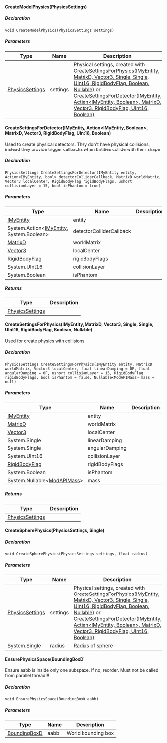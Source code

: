 #### CreateModelPhysics(PhysicsSettings)

##### Declaration

```
void CreateModelPhysics(PhysicsSettings settings)
```

##### Parameters

| Type | Name | Description |
| --- | --- | --- |
| [PhysicsSettings](https://keensoftwarehouse.github.io/SpaceEngineersModAPI/api/VRage.ModAPI.PhysicsSettings.html) | settings | Physical settings, created with [CreateSettingsForPhysics(IMyEntity, MatrixD, Vector3, Single, Single, UInt16, RigidBodyFlag, Boolean, Nullable<ModAPIMass>)](https://keensoftwarehouse.github.io/SpaceEngineersModAPI/api/VRage.Game.ModAPI.IMyPhysics.html#VRage_Game_ModAPI_IMyPhysics_CreateSettingsForPhysics_VRage_ModAPI_IMyEntity_VRageMath_MatrixD_VRageMath_Vector3_System_Single_System_Single_System_UInt16_VRage_Game_Components_RigidBodyFlag_System_Boolean_System_Nullable_VRage_ModAPI_ModAPIMass__) or [CreateSettingsForDetector(IMyEntity, Action<IMyEntity, Boolean>, MatrixD, Vector3, RigidBodyFlag, UInt16, Boolean)](https://keensoftwarehouse.github.io/SpaceEngineersModAPI/api/VRage.Game.ModAPI.IMyPhysics.html#VRage_Game_ModAPI_IMyPhysics_CreateSettingsForDetector_VRage_ModAPI_IMyEntity_System_Action_VRage_ModAPI_IMyEntity_System_Boolean__VRageMath_MatrixD_VRageMath_Vector3_VRage_Game_Components_RigidBodyFlag_System_UInt16_System_Boolean_) |

#### CreateSettingsForDetector(IMyEntity, Action<IMyEntity, Boolean>, MatrixD, Vector3, RigidBodyFlag, UInt16, Boolean)

Used to create physical detectors. They don't have physical collisions, instead they provide trigger callbacks when Entities collide with their shape

##### Declaration

```
PhysicsSettings CreateSettingsForDetector(IMyEntity entity, Action<IMyEntity, bool> detectorColliderCallback, MatrixD worldMatrix, Vector3 localCenter, RigidBodyFlag rigidBodyFlags, ushort collisionLayer = 15, bool isPhantom = true)
```

##### Parameters

| Type | Name | Description |
| --- | --- | --- |
| [IMyEntity](https://keensoftwarehouse.github.io/SpaceEngineersModAPI/api/VRage.ModAPI.IMyEntity.html) | entity |     |
| System.Action<[IMyEntity](https://keensoftwarehouse.github.io/SpaceEngineersModAPI/api/VRage.ModAPI.IMyEntity.html), System.Boolean\> | detectorColliderCallback |     |
| [MatrixD](https://keensoftwarehouse.github.io/SpaceEngineersModAPI/api/VRageMath.MatrixD.html) | worldMatrix |     |
| [Vector3](https://keensoftwarehouse.github.io/SpaceEngineersModAPI/api/VRageMath.Vector3.html) | localCenter |     |
| [RigidBodyFlag](https://keensoftwarehouse.github.io/SpaceEngineersModAPI/api/VRage.Game.Components.RigidBodyFlag.html) | rigidBodyFlags |     |
| System.UInt16 | collisionLayer |     |
| System.Boolean | isPhantom |     |

##### Returns

| Type | Description |
| --- | --- |
| [PhysicsSettings](https://keensoftwarehouse.github.io/SpaceEngineersModAPI/api/VRage.ModAPI.PhysicsSettings.html) |     |

#### CreateSettingsForPhysics(IMyEntity, MatrixD, Vector3, Single, Single, UInt16, RigidBodyFlag, Boolean, Nullable<ModAPIMass>)

Used for create physics with collisions

##### Declaration

```
PhysicsSettings CreateSettingsForPhysics(IMyEntity entity, MatrixD worldMatrix, Vector3 localCenter, float linearDamping = 0F, float angularDamping = 0F, ushort collisionLayer = 15, RigidBodyFlag rigidBodyFlags, bool isPhantom = false, Nullable<ModAPIMass> mass = null)
```

##### Parameters

| Type | Name | Description |
| --- | --- | --- |
| [IMyEntity](https://keensoftwarehouse.github.io/SpaceEngineersModAPI/api/VRage.ModAPI.IMyEntity.html) | entity |     |
| [MatrixD](https://keensoftwarehouse.github.io/SpaceEngineersModAPI/api/VRageMath.MatrixD.html) | worldMatrix |     |
| [Vector3](https://keensoftwarehouse.github.io/SpaceEngineersModAPI/api/VRageMath.Vector3.html) | localCenter |     |
| System.Single | linearDamping |     |
| System.Single | angularDamping |     |
| System.UInt16 | collisionLayer |     |
| [RigidBodyFlag](https://keensoftwarehouse.github.io/SpaceEngineersModAPI/api/VRage.Game.Components.RigidBodyFlag.html) | rigidBodyFlags |     |
| System.Boolean | isPhantom |     |
| System.Nullable<[ModAPIMass](https://keensoftwarehouse.github.io/SpaceEngineersModAPI/api/VRage.ModAPI.ModAPIMass.html)\> | mass |     |

##### Returns

| Type | Description |
| --- | --- |
| [PhysicsSettings](https://keensoftwarehouse.github.io/SpaceEngineersModAPI/api/VRage.ModAPI.PhysicsSettings.html) |     |

#### CreateSpherePhysics(PhysicsSettings, Single)

##### Declaration

```
void CreateSpherePhysics(PhysicsSettings settings, float radius)
```

##### Parameters

| Type | Name | Description |
| --- | --- | --- |
| [PhysicsSettings](https://keensoftwarehouse.github.io/SpaceEngineersModAPI/api/VRage.ModAPI.PhysicsSettings.html) | settings | Physical settings, created with [CreateSettingsForPhysics(IMyEntity, MatrixD, Vector3, Single, Single, UInt16, RigidBodyFlag, Boolean, Nullable<ModAPIMass>)](https://keensoftwarehouse.github.io/SpaceEngineersModAPI/api/VRage.Game.ModAPI.IMyPhysics.html#VRage_Game_ModAPI_IMyPhysics_CreateSettingsForPhysics_VRage_ModAPI_IMyEntity_VRageMath_MatrixD_VRageMath_Vector3_System_Single_System_Single_System_UInt16_VRage_Game_Components_RigidBodyFlag_System_Boolean_System_Nullable_VRage_ModAPI_ModAPIMass__) or [CreateSettingsForDetector(IMyEntity, Action<IMyEntity, Boolean>, MatrixD, Vector3, RigidBodyFlag, UInt16, Boolean)](https://keensoftwarehouse.github.io/SpaceEngineersModAPI/api/VRage.Game.ModAPI.IMyPhysics.html#VRage_Game_ModAPI_IMyPhysics_CreateSettingsForDetector_VRage_ModAPI_IMyEntity_System_Action_VRage_ModAPI_IMyEntity_System_Boolean__VRageMath_MatrixD_VRageMath_Vector3_VRage_Game_Components_RigidBodyFlag_System_UInt16_System_Boolean_) |
| System.Single | radius | Radius of sphere |

#### EnsurePhysicsSpace(BoundingBoxD)

Ensure aabb is inside only one subspace. If no, reorder. Must not be called from parallel thread!!!

##### Declaration

```
void EnsurePhysicsSpace(BoundingBoxD aabb)
```

##### Parameters

| Type | Name | Description |
| --- | --- | --- |
| [BoundingBoxD](https://keensoftwarehouse.github.io/SpaceEngineersModAPI/api/VRageMath.BoundingBoxD.html) | aabb | World bounding box |
